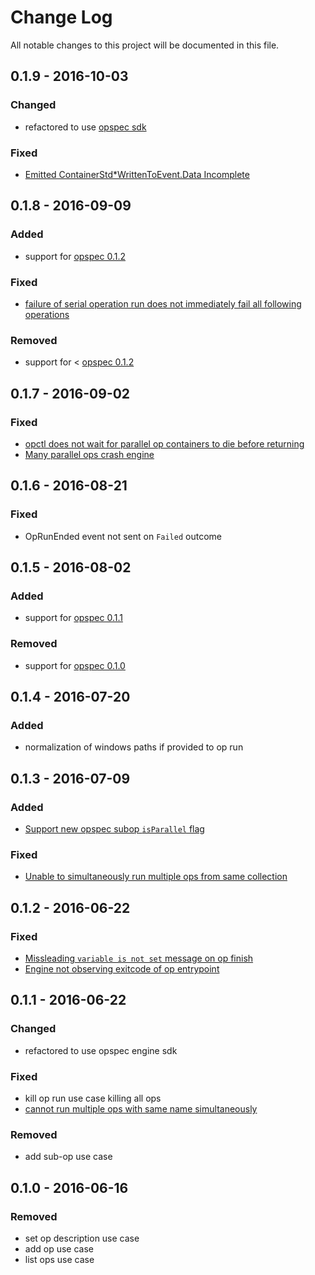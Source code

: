 # Change Log

All notable changes to this project will be documented in this file.

## 0.1.9 - 2016-10-03

### Changed

- refactored to use
  [opspec sdk](https://github.com/opspec-io/sdk-golang)

### Fixed

- [Emitted ContainerStd*WrittenToEvent.Data Incomplete](https://github.com/opspec-io/engine/issues/32)

## 0.1.8 - 2016-09-09

### Added

- support for [opspec 0.1.2](https://opspec.io)

### Fixed

- [failure of serial operation run does not immediately fail all following operations](https://github.com/opspec-io/cli/issues/5)

### Removed

- support for < [opspec 0.1.2](https://opspec.io)

## 0.1.7 - 2016-09-02

### Fixed

- [opctl does not wait for parallel op containers to die before returning](https://github.com/opspec-io/cli/issues/8)
- [Many parallel ops crash engine](https://github.com/opspec-io/engine/issues/17)

## 0.1.6 - 2016-08-21

### Fixed

- OpRunEnded event not sent on `Failed` outcome

## 0.1.5 - 2016-08-02

### Added

- support for [opspec 0.1.1](https://opspec.io)

### Removed

- support for [opspec 0.1.0](https://opspec.io)

## 0.1.4 - 2016-07-20

### Added

- normalization of windows paths if provided to op run

## 0.1.3 - 2016-07-09

### Added

- [Support new opspec subop `isParallel` flag](https://github.com/opspec-io/engine/issues/11)

### Fixed

- [Unable to simultaneously run multiple ops from same collection](https://github.com/opspec-io/engine/issues/10)

## 0.1.2 - 2016-06-22

### Fixed

- [Missleading `variable is not set` message on op finish](https://github.com/opspec-io/engine/issues/5)
- [Engine not observing exitcode of op entrypoint](https://github.com/opspec-io/engine/issues/9)

## 0.1.1 - 2016-06-22

### Changed

- refactored to use opspec engine sdk

### Fixed

- kill op run use case killing all ops
- [cannot run multiple ops with same name simultaneously](https://github.com/opspec-io/engine/issues/8)

### Removed

- add sub-op use case

## 0.1.0 - 2016-06-16

### Removed

- set op description use case
- add op use case
- list ops use case
